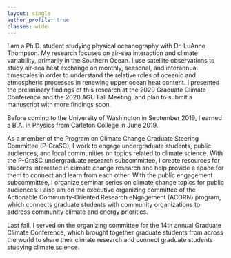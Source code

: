 ```yaml
---
layout: single
author_profile: true
classes: wide
---
```


I am a Ph.D. student studying physical oceanography with Dr. LuAnne Thompson. My research focuses on air-sea interaction and climate variability, primarily in the Southern Ocean. I use satellite observations to study air-sea heat exchange on monthly, seasonal, and interannual timescales in order to understand the relative roles of oceanic and atmospheric processes in renewing upper ocean heat content. I presented the preliminary findings of this research at the 2020 Graduate Climate Conference and the 2020 AGU Fall Meeting, and plan to submit a manuscript with more findings soon.

Before coming to the University of Washington in September 2019, I earned a B.A. in Physics from Carleton College in June 2019.

As a member of the Program on Climate Change Graduate Steering Committee (P-GraSC), I work to engage undergraduate students, public audiences, and local communities on topics related to climate science. With the P-GraSC undergraduate research subcommittee, I create resources for students interested in climate change research and help provide a space for them to connect and learn from each other. With the public engagement subcommittee, I organize seminar series on climate change topics for public audiences. I also am on the executive organizing committee of the Actionable Community-Oriented Research eNgagement (ACORN) program, which connects graduate students with community organizations to address community climate and energy priorities.

Last fall, I served on the organizing committee for the 14th annual Graduate Climate Conference, which brought together graduate students from across the world to share their climate research and connect graduate students studying climate science.